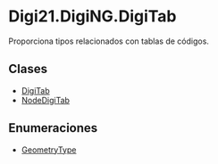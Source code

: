 # Digi21.DigiNG.DigiTab

Proporciona tipos relacionados con tablas de códigos.

## Clases

* [DigiTab](/digi3d-net/programacion/.net/referencia/digi21.diging/digi21.diging.digitab/clases/digitab/)
* [NodeDigiTab](/digi3d-net/programacion/.net/referencia/digi21.diging/digi21.diging.digitab/clases/nodedigitab/)

## Enumeraciones

* [GeometryType](/digi3d-net/programacion/.net/referencia/digi21.diging/digi21.diging.digitab/enumeraciones/geometrytype.md)



